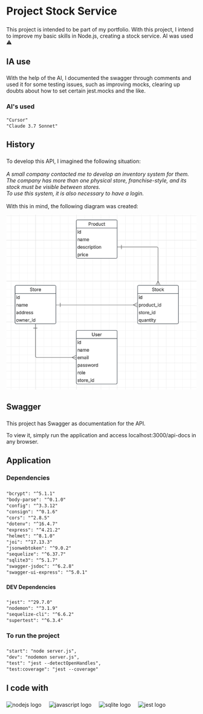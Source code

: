 <h1 align="left">Project Stock Service</h1>

###

<p align="left">This project is intended to be part of my portfolio. With this project, I intend to improve my basic skills in Node.js, creating a stock service. AI was used ⚠️</p>

###

<h2 align="left">IA use</h2>

###

<p>With the help of the AI, I documented the swagger through comments and used it for some testing issues, such as improving mocks, clearing up doubts about how to set certain jest.mocks and the like.</p>

###

<h3 align="left">AI's used</h3>

    "Cursor"
    "Claude 3.7 Sonnet"

###

<h2 align="left">History</h2>

###

<p align="left">To develop this API, I imagined the following situation:<br><br><i>A small company contacted me to develop an inventory system for them.</i><br><i>The company has more than one physical store, franchise-style, and its stock must be visible between stores.</i><br><i>To use this system, it is also necessary to have a login.</i><br><br>With this in mind, the following diagram was created:</p>

![](./image/er.png)

###

<h2 align="left">Swagger</h2>

###

<p>This project has Swagger as documentation for the API.</p>
<p>To view it, simply run the application and access localhost:3000/api-docs in any browser.</p>

###

<h2 align="left">Application</h2>

###

<h3 align="left">Dependencies</h3>

###

    "bcrypt": "^5.1.1"
    "body-parse": "^0.1.0"
    "config": "^3.3.12"
    "consign": "^0.1.6"
    "cors": "^2.8.5"
    "dotenv": "^16.4.7"
    "express": "^4.21.2"
    "helmet": "^8.1.0"
    "joi": "^17.13.3"
    "jsonwebtoken": "^9.0.2"
    "sequelize": "^6.37.7"
    "sqlite3": "^5.1.7"
    "swagger-jsdoc": "^6.2.8"
    "swagger-ui-express": "^5.0.1"

###

<h4 align="left">DEV Dependencies</h4>

###

    "jest": "^29.7.0"
    "nodemon": "^3.1.9"
    "sequelize-cli": "^6.6.2"
    "supertest": "^6.3.4"

###

<h3 align="left">To run the project</h3>

###

    "start": "node server.js",
    "dev": "nodemon server.js",
    "test": "jest --detectOpenHandles",
    "test:coverage": "jest --coverage"

###

<h2 align="left">I code with</h2>

###

<div align="left">
  <img src="https://cdn.jsdelivr.net/gh/devicons/devicon/icons/nodejs/nodejs-original.svg" height="40" alt="nodejs logo"  />
  <img width="12" />
  <img src="https://cdn.jsdelivr.net/gh/devicons/devicon/icons/javascript/javascript-original.svg" height="40" alt="javascript logo"  />
  <img width="12" />
  <img src="https://cdn.jsdelivr.net/gh/devicons/devicon/icons/sqlite/sqlite-original.svg" height="40" alt="sqlite logo"  />
  <img width="12" />
  <img src="https://cdn.jsdelivr.net/gh/devicons/devicon/icons/jest/jest-plain.svg" height="40" alt="jest logo"  />
</div>

###
